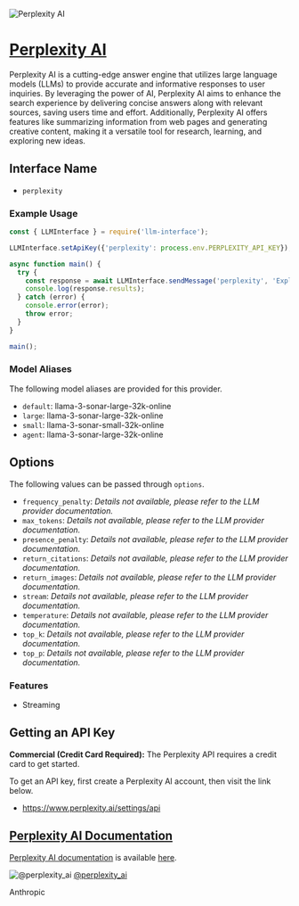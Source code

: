 ![Perplexity AI](https://ppl-ai-public.s3.amazonaws.com/static/img/pplx-default-preview.png)

# [Perplexity AI](https://www.perplexity.ai)

Perplexity AI is a cutting-edge answer engine that utilizes large language models (LLMs) to provide accurate and informative responses to user inquiries. By leveraging the power of AI, Perplexity AI aims to enhance the search experience by delivering concise answers along with relevant sources, saving users time and effort. Additionally, Perplexity AI offers features like summarizing information from web pages and generating creative content, making it a versatile tool for research, learning, and exploring new ideas.

## Interface Name

- `perplexity`

### Example Usage

```javascript
const { LLMInterface } = require('llm-interface');

LLMInterface.setApiKey({'perplexity': process.env.PERPLEXITY_API_KEY});

async function main() {
  try {
    const response = await LLMInterface.sendMessage('perplexity', 'Explain the importance of low latency LLMs.');
    console.log(response.results);
  } catch (error) {
    console.error(error);
    throw error;
  }
}

main();
```

### Model Aliases

The following model aliases are provided for this provider. 

- `default`: llama-3-sonar-large-32k-online
- `large`: llama-3-sonar-large-32k-online
- `small`: llama-3-sonar-small-32k-online
- `agent`: llama-3-sonar-large-32k-online


## Options

The following values can be passed through `options`.

- `frequency_penalty`: _Details not available, please refer to the LLM provider documentation._
- `max_tokens`: _Details not available, please refer to the LLM provider documentation._
- `presence_penalty`: _Details not available, please refer to the LLM provider documentation._
- `return_citations`: _Details not available, please refer to the LLM provider documentation._
- `return_images`: _Details not available, please refer to the LLM provider documentation._
- `stream`: _Details not available, please refer to the LLM provider documentation._
- `temperature`: _Details not available, please refer to the LLM provider documentation._
- `top_k`: _Details not available, please refer to the LLM provider documentation._
- `top_p`: _Details not available, please refer to the LLM provider documentation._


### Features

- Streaming


## Getting an API Key

**Commercial (Credit Card Required):** The Perplexity API requires a credit card to get started.

To get an API key, first create a Perplexity AI account, then visit the link below.

- https://www.perplexity.ai/settings/api


## [Perplexity AI Documentation](https://docs.perplexity.ai/)

[Perplexity AI documentation](https://docs.perplexity.ai/) is available [here](https://docs.perplexity.ai/).


![@perplexity_ai](https://pbs.twimg.com/profile_images/1798110641414443008/XP8gyBaY_normal.jpg)
[@perplexity_ai](https://www.x.com/perplexity_ai)

Anthropic
